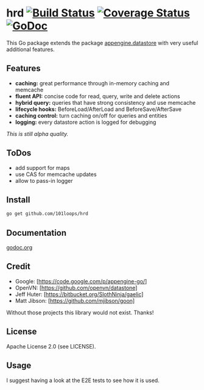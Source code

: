 hrd [![Build Status](https://secure.travis-ci.org/101loops/hrd.png)](https://travis-ci.org/101loops/hrd) [![Coverage Status](https://coveralls.io/repos/101loops/hrd/badge.png?branch=master)](https://coveralls.io/r/101loops/hrd?branch=master)  [![GoDoc](https://camo.githubusercontent.com/6bae67c5189d085c05271a127da5a4bbb1e8eb2c/68747470733a2f2f676f646f632e6f72672f6769746875622e636f6d2f736d61727479737472656574732f676f636f6e7665793f7374617475732e706e67)](http://godoc.org/github.com/101loops/hrd)
===

This Go package extends the package [appengine.datastore](http://godoc.org/code.google.com/p/appengine-go/appengine/datastore)
with very useful additional features.


## Features
- **caching:** great performance through in-memory caching and memcache 
- **fluent API:** concise code for read, query, write and delete actions
- **hybrid query:** queries that have strong consistency and use memcache 
- **lifecycle hooks:** BeforeLoad/AfterLoad and BeforeSave/AfterSave
- **caching control:** turn caching on/off for queries and entities
- **logging:** every datastore action is logged for debugging

*This is still alpha quality.*

## ToDos
- add support for maps
- use CAS for memcache updates
- allow to pass-in logger

## Install
```bash
go get github.com/101loops/hrd
```

## Documentation
[godoc.org](http://godoc.org/github.com/101loops/hrd)

## Credit
- Google: [https://code.google.com/p/appengine-go/]
- OpenVN: [https://github.com/openvn/datastone]
- Jeff Huter: [https://bitbucket.org/SlothNinja/gaelic]
- Matt Jibson: [https://github.com/mjibson/goon]

Without those projects this library would not exist. Thanks!

## License
Apache License 2.0 (see LICENSE).

## Usage
I suggest having a look at the E2E tests to see how it is used.